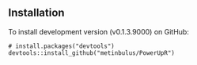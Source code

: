 ## Installation

To install development version (v0.1.3.9000) on GitHub:
```{r}
# install.packages("devtools")
devtools::install_github("metinbulus/PowerUpR")
```
